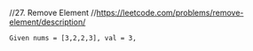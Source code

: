 //27. Remove Element //https://leetcode.com/problems/remove-element/description/

```html
Given nums = [3,2,2,3], val = 3,
```
